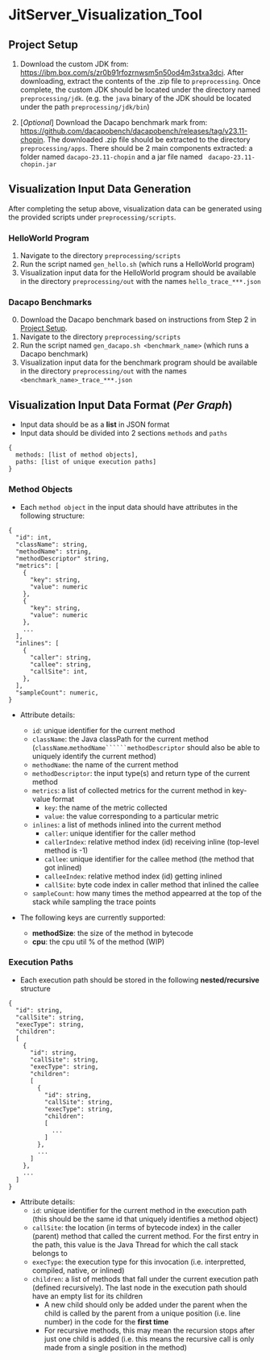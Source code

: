 # JitServer_Visualization_Tool




## Project Setup 

1. Download the custom JDK from: https://ibm.box.com/s/zr0b91rfozrnwsm5n50od4m3stxa3dci. After downloading, extract the contents of the .zip file to `preprocessing`. Once complete, the custom JDK should be located under the directory named `preprocessing/jdk`. (e.g. the `java` binary of the JDK should be located under the path `preprocessing/jdk/bin`)

2. [*Optional*] Download the Dacapo benchmark mark from: https://github.com/dacapobench/dacapobench/releases/tag/v23.11-chopin. 
The downloaded .zip file should be extracted to the directory `preprocessing/apps`. There should be 2 main components extracted: a folder named `dacapo-23.11-chopin` and a jar file named ` dacapo-23.11-chopin.jar`

## Visualization Input Data Generation

After completing the setup above, visualization data can be generated using the provided scripts under `preprocessing/scripts`.

### HelloWorld Program
1. Navigate to the directory `preprocessing/scripts`
2. Run the script named `gen_hello.sh` (which runs a HelloWorld program)
3. Visualization input data for the HelloWorld program should be available in the directory `preprocessing/out` with the names `hello_trace_***.json`

### Dacapo Benchmarks
0. Download the Dacapo benchmark based on instructions from Step 2 in [Project Setup](#project-setup-(optional)).
1. Navigate to the directory `preprocessing/scripts`
2. Run the script named `gen_dacapo.sh <benchmark_name>` (which runs a Dacapo benchmark)
3. Visualization input data for the benchmark program should be available in the directory `preprocessing/out` with the names `<benchmark_name>_trace_***.json`

## Visualization Input Data Format (*Per Graph*)
- Input data should be as a **list** in JSON format
- Input data should be divided into 2 sections ```methods``` and ```paths```
```
{
  methods: [list of method objects],
  paths: [list of unique execution paths]
}
```
### Method Objects
- Each ```method object``` in the input data should have attributes in the following structure:

```
{
  "id": int,
  "className": string,
  "methodName": string,
  "methodDescriptor" string,
  "metrics": [
    {
      "key": string,
      "value": numeric
    }, 
    {
      "key": string,
      "value": numeric
    },
    ...
  ],
  "inlines": [
    {
      "caller": string,
      "callee": string,
      "callSite": int,
    },
  ],
  "sampleCount": numeric,
}

```
- Attribute details:
  - ```id```: unique identifier for the current method
  - ```className```: the Java classPath for the current method (```className```.```methodName``````methodDescriptor``` should also be able to uniquely identify the current method)
  - ```methodName```: the name of the current method
  - ```methodDescriptor```: the input type(s) and return type of the current method
  - ```metrics```: a list of collected metrics for the current method in key-value format
    - ```key```: the name of the metric collected 
    - ```value```: the value corresponding to a particular metric  
  - ```inlines```: a list of methods inlined into the current method
    - ```caller```: unique identifier for the caller method 
    - ```callerIndex```: relative method index (id) receiving inline (top-level method is -1)
    - ```callee```: unique identifier for the callee method (the method that got inlined)
    - ```calleeIndex```: relative method index (id) getting inlined
    - ```callSite```: byte code index in caller method that inlined the callee
  - ```sampleCount```: how many times the method appearred at the top of the stack while sampling the trace points

- The following keys are currently supported:
  - **methodSize**: the size of the method in bytecode
  - **cpu**: the cpu util % of the method (WIP)

### Execution Paths
- Each execution path should be stored in the following **nested/recursive** structure
```
{
  "id": string,
  "callSite": string,
  "execType": string,
  "children": 
  [
    {
      "id": string,
      "callSite": string,
      "execType": string,
      "children": 
      [
        {
          "id": string,
          "callSite": string,
          "execType": string,
          "children": 
          [
            ...
          ]
        },
        ...
      ]
    },
    ...
  ]
}

```
- Attribute details:
  - ```id```: unique identifier for the current method in the execution path (this should be the same id that uniquely identifies a method object)
  - ```callSite```: the location (in terms of bytecode index) in the caller (parent) method that called the current method. For the first entry in the path, this value is the Java Thread for which the call stack belongs to
  - ```execType```: the execution type for this invocation (i.e. interpretted, compiled, native, or inlined)
  - ```children```: a list of methods that fall under the current execution path (defined recursively). The last node in the execution path should have an empty list for its children
    - A new child should only be added under the parent when the child is called by the parent from a unique position (i.e. line number) in the code for the **first time**
    - For recursive methods, this may mean the recursion stops after just one child is added (i.e. this means the recursive call is only made from a single position in the method)